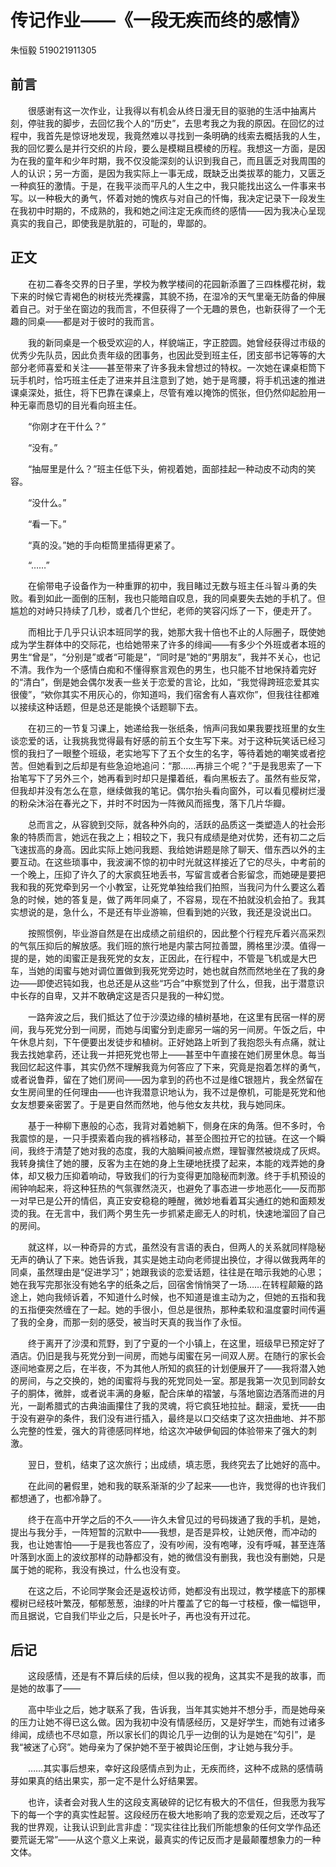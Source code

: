 # 传记作业——《一段无疾而终的感情》

朱恒毅 519021911305

## 前言

&emsp;&emsp;很感谢有这一次作业，让我得以有机会从终日漫无目的驱驰的生活中抽离片刻，停驻我的脚步，去回忆我个人的“历史”，去思考我之为我的原因。在回忆的过程中，我首先是惊讶地发现，我竟然难以寻找到一条明确的线索去概括我的人生，我的回忆要么是并行交织的片段，要么是模糊且模棱的历程。我想这一方面，是因为在我的童年和少年时期，我不仅没能深刻的认识到我自己，而且匮乏对我周围的人的认识；另一方面，是因为我实际上一事无成，既缺乏出类拔萃的能力，又匮乏一种疯狂的激情。于是，在我平淡而平凡的人生之中，我只能找出这么一件事来书写。以一种极大的勇气，怀着对她的愧疚与对自己的忏悔，我决定记录下一段发生在我初中时期的，不成熟的，我和她之间注定无疾而终的感情——因为我决心呈现真实的我自己，即使我是肮脏的，可耻的，卑鄙的。

## 正文

&emsp;&emsp;在初二春冬交界的日子里，学校为教学楼间的花园新添置了三四株樱花树，栽下来的时候它青褐色的树枝光秃裸露，其貌不扬，在湿冷的天气里毫无防备的伸展着自己。对于坐在窗边的我而言，不但获得了一个无趣的景色，也新获得了一个无趣的同桌——都是对于彼时的我而言。

&emsp;&emsp;我的新同桌是一个极受欢迎的人，样貌端正，字正腔圆。她曾经获得过市级的优秀少先队员，因此负责年级的团事务，也因此受到班主任，团支部书记等等的大部分老师喜爱和关注——甚至带来了许多我未曾想过的特权。一次她在课桌柜筒下玩手机时，恰巧班主任走了进来并且注意到了她，她于是弯腰，将手机迅速的推进课桌深处，抵住，将下巴靠在课桌上，尽管有难以掩饰的慌张，但仍然仰起脸用一种无辜而恳切的目光看向班主任。

&emsp;&emsp;“你刚才在干什么？”

&emsp;&emsp;“没有。”

&emsp;&emsp;“抽屉里是什么？”班主任低下头，俯视着她，面部挂起一种动皮不动肉的笑容。

&emsp;&emsp;“没什么。”

&emsp;&emsp;“看一下。”

&emsp;&emsp;“真的没。”她的手向柜筒里插得更紧了。

&emsp;&emsp;“……”

&emsp;&emsp;在偷带电子设备作为一种重罪的初中，我目睹过无数与班主任斗智斗勇的失败。看到如此一面倒的压制，我也只能暗自叹息，我的同桌要失去她的手机了。但尴尬的对峙只持续了几秒，或者几个世纪，老师的笑容闪烁了一下，便走开了。

&emsp;&emsp;而相比于几乎只认识本班同学的我，她那大我十倍也不止的人际圈子，既使她成为学生群体中的交际花，也给她带来了许多的绯闻——有多少个外班或者本班的男生“曾是”，“分别是”或者“可能是”，“同时是”她的“男朋友”，我并不关心，也记不清。我作为一个感情白痴和不懂得察言观色的男生，也只能不甘地保持着完好的“清白”，倒是她会偶尔发表一些关于恋爱的言论，比如，“我觉得跨班恋爱其实很傻”，“欸你其实不用灰心的，你知道吗，我们宿舍有人喜欢你”，但我往往都难以接续这种话题，但是总还是能换个话题聊下去。

&emsp;&emsp;在初三的一节复习课上，她递给我一张纸条，悄声问我如果我要找班里的女生谈恋爱的话，让我挑我觉得最有好感的前五个女生写下来。对于这种玩笑话已经习惯的我扫了一眼整个班级，老实地写下了五个女生的名字，等待着她的嘲笑或者挖苦。但她看到之后却是有些急迫地追问：“那……再排三个呢？”于是我思索了一下抬笔写下了另外三个，她再看到时却只是攥着纸，看向黑板去了。虽然有些反常，但我却并没有怎么在意，继续做我的笔记。偶尔抬头看向窗外，可以看见樱树烂漫的粉朵沐浴在春光之下，并时不时因为一阵微风而摇曳，落下几片华瓣。

&emsp;&emsp;总而言之，从容貌到交际，就各种外向的，活跃的品质这一类塑造人的社会形象的特质而言，她远在我之上；相较之下，我只有成绩是绝对优势，还有初二之后飞速拔高的身高。因此实际上她问我题、我给她讲题是除了聊天、借东西以外的主要互动。在这些琐事中，我波澜不惊的初中时光就这样接近了它的尽头，中考前的一个晚上，压抑了许久了的大家疯狂地丢书，写留言或者合影留念，而她硬是要把我和我的死党牵到另一个小教室，让死党单独给我们拍照，当我问为什么要这么着急的时候，她的答复是，做了两年同桌了，不容易，现在不拍就没机会拍了。我其实想说的是，急什么，不是还有毕业游嘛，但看到她的兴致，我还是没说出口。

&emsp;&emsp;按照惯例，毕业游自然是在出成绩之前组织的，因此整个行程充斥着兴高采烈的气氛压抑后的解放感。我们班的旅行地是内蒙古阿拉善盟，腾格里沙漠。值得一提的是，她的闺蜜正是我死党的女友，正因此，在行程中，不管是飞机或是大巴车，当她的闺蜜与她对调位置做到我死党旁边时，她也就自然而然地坐在了我的身边——即使迟钝如我，也总还是从这些“巧合”中察觉到了什么，但我，出于潜意识中长存的自卑，又并不敢确定这是否只是我的一种幻觉。

&emsp;&emsp;一路奔波之后，我们抵达了位于沙漠边缘的植树基地，在这里有民宿一样的房间，我与死党分到一间房，而她与闺蜜分到走廊另一端的另一间房。午饭之后，中午休息片刻，下午便要出发徒步和植树。正好她路上听到了我抱怨头有点痛，就让我去找她拿药，还让我一并把死党也带上——甚至中午直接在她们房里休息。每当我回忆起这件事，其实仍然不理解我竟为何答应了下来，究竟是抱着怎样的勇气，或者说鲁莽，留在了她们房间——因为拿到的药也不过是维C银翘片，我全然留在女生房间里的任何理由——也许我潜意识地认为，我不过是僚机，可能是死党和他女友想要亲密罢了。于是更自然而然地，他与他女友共枕，我与她同床。

&emsp;&emsp;基于一种柳下惠般的心态，我背对着她躺下，侧身在床的角落。但不多时，令我震惊的是，一只手摸索着向我的裤裆移动，甚至企图拉开它的拉链。在这一个瞬间，我终于清楚了她对我的态度，我的大脑瞬间被点燃，理智骤然被烧成了灰烬。我转身擒住了她的腰，反客为主在她的身上生硬地抚摸了起来，本能的戏弄她的身体，却又极力压抑着响动，导致我们的行为变得更加隐秘而刺激。终于手机预设的闹钟响起来，将这种狂热的气氛骤然浇灭，也避免了事态进一步地恶化——反而那一对早已是公开的情侣，真正安安稳稳的睡醒，微妙地看着耳尖通红的她和面颊发烫的我。在无言中，我们两个男生先一步抓紧走廊无人的时机，快速地溜回了自己的房间。

&emsp;&emsp;就这样，以一种奇异的方式，虽然没有言语的表白，但两人的关系就同样隐秘无声的确认了下来。她告诉我，其实是她主动向老师提出换位，才得以做我两年的同桌，虽然理由是“促进学习”；她跟我谈的恋爱话题，往往是在暗示我她的心思；她在我写完那张没有她名字的纸条之后，回宿舍悄悄哭了一场……在转程颠簸的路途上，她向我倾诉着，不知道什么时候，也不知道是谁主动为之，但她的五指和我的五指便突然缠在了一起。她的手很小，但总是很热，那种柔软和温度霎时间传遍了我的全身，而那一刻的感受，被当时天真的我当作了永恒。

&emsp;&emsp;终于离开了沙漠和荒野，到了宁夏的一个小镇上，在这里，班级早已预定好了酒店。仍旧是我与死党分到一间房，而她与闺蜜在另一间双人房。在随行的家长会逐间地查房之后，在半夜，不为其他人所知的疯狂的计划便展开了——我将潜入她的房间，与之交换的，她的闺蜜将与我的死党同处一室。那是我第一次见到同龄女子的胴体，微胖，或者说丰满的身躯，配合床单的褶皱，与落地窗边洒落而进的月光，一副希腊式的古典油画攥住了我的灵魂，将它疯狂地拉扯。翻滚，爱抚——由于没有避孕的条件，我们没有进行插入，最终是以口交结束了这次扭曲地、并不那么完整的性爱，强大的背德感同样地，给这次冲破伊甸园的体验带来了强大的刺激。

&emsp;&emsp;翌日，登机，结束了这次旅行；出成绩，填志愿，我终究去了比她好的高中。

&emsp;&emsp;在此间的暑假里，她和我的联系渐渐的少了起来——也许，我觉得的也许我们都想通了，也都冷静了。

&emsp;&emsp;终于在高中开学之后的不久——许久未曾见过的号码拨通了我的手机，是她，提出与我分手，一阵短暂的沉默中——我想，是否是异校，让她厌倦，而冲动的我，也让她害怕——于是我也答应了，没有吵闹，没有咆哮，没有呼喊，甚至连落叶落到水面上的波纹那样的动静都没有，她的微信没有删我，我也没有删她，只是属于她的昵称，我没有换过，什么也没有变。

&emsp;&emsp;在这之后，不论同学聚会还是返校访师，她都没有出现过，教学楼底下的那棵樱树已经枝叶繁茂，郁郁葱葱，油绿的叶片覆盖了它的每一寸枝桠，像一幅铠甲，而且据说，它自我们毕业之后，只是长叶子，再也没有开过花。

## 后记

&emsp;&emsp;这段感情，还是有不算后续的后续，但以我的视角，这其实不是我的故事，而是她的故事了——

&emsp;&emsp;高中毕业之后，她才联系了我，告诉我，当年其实她并不想分手，而是她母亲的压力让她不得已这么做。因为我初中没有情感经历，又是好学生，而她有过诸多绯闻，成绩也不尽如意，所以家长们的舆论几乎一边倒的认为是她在“勾引”，是我“被迷了心窍”。她母亲为了保护她不至于被舆论压倒，才让她与我分手。

&emsp;&emsp;……其实事后想来，幸好这段感情点到为止，无疾而终，这种不成熟的感情萌芽如果真的结出果实，那一定不是什么好结果罢。

&emsp;&emsp;也许，读者会对我人生的这段支离破碎的记忆有极大的不信任，但我愿为我写下的每一个字的真实性起誓。这段经历在极大地影响了我的恋爱观之后，还改写了我的世界观，让我认识到此言非虚：“现实往往比我们所能想象的任何文学作品还要荒诞无常”——从这个意义上来说，最真实的传记反而才是最颠覆想象力的一种文体。
